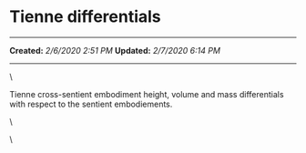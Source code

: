 Tienne differentials
====================

  -------------- --------------------
  **Created:**   *2/6/2020 2:51 PM*
  **Updated:**   *2/7/2020 6:14 PM*
  -------------- --------------------

\

Tienne cross-sentient embodiment height, volume and mass differentials with respect to the sentient embodiements.

\

\

 
